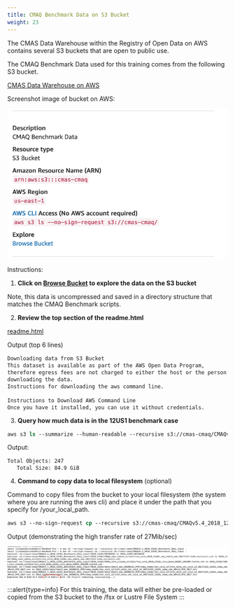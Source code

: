 ```yaml
---
title: CMAQ Benchmark Data on S3 Bucket
weight: 23
---
```


The CMAS Data Warehouse within the Registry of Open Data on AWS contains several S3 buckets that are open to public use.

The CMAQ Benchmark Data used for this training comes from the following S3 bucket.

[CMAS Data Warehouse on AWS](https://registry.opendata.aws/cmas-data-warehouse/)

Screenshot image of bucket on AWS:

   ![s3:cmas-cmaq](/static/images/2-cmaq-benchmark-data-s3.png)

Instructions:

1. **Click on [Browse Bucket](https://cmas-cmaq.s3.amazonaws.com/index.html) to explore the data on the S3 bucket**

Note, this data is uncompressed and saved in a directory structure that matches the CMAQ Benchmark scripts.

2. **Review the top section of the readme.html**

[readme.html](https://cmas-cmaq.s3.amazonaws.com/readme.html)

Output (top 6 lines)

```
Downloading data from S3 Bucket
This dataset is available as part of the AWS Open Data Program, therefore egress fees are not charged to either the host or the person downloading the data.
Instructions for downloading the aws command line.

Instructions to Download AWS Command Line
Once you have it installed, you can use it without credentials.

```


3. **Query how much data is in the 12US1 benchmark case**

```csh
aws s3 ls --summarize --human-readable --recursive s3://cmas-cmaq/CMAQv5.4_2018_12US1_Benchmark_2Day_Input
```

Output:

```
Total Objects: 247
   Total Size: 84.9 GiB

```

4. **Command to copy data to local filesystem** (optional)

Command to copy files from the bucket to your local filesystem (the system where you are running the aws cli) and place it under the path that you specify for /your_local_path.

```csh
aws s3 --no-sign-request cp --recursive s3://cmas-cmaq/CMAQv5.4_2018_12US1_Benchmark_2Day_Input /your_local_path/
```

Output (demonstrating the high transfer rate of 27Mib/sec)

![aws copy rate](/static/images/2-aws-cp-transfer-rate.png)


:::alert{type=info}
For this training, the data will either be pre-loaded or copied from the S3 bucket to the /fsx or Lustre File System
:::

